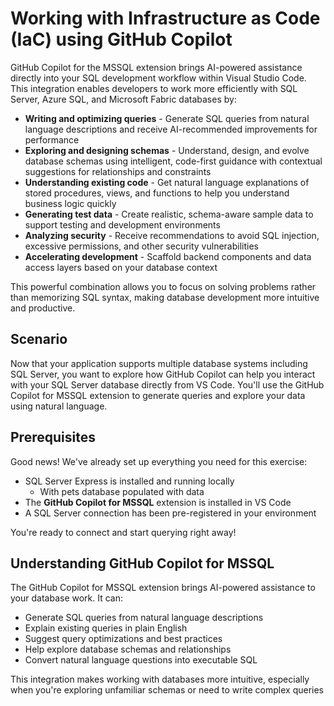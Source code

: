 # Working with Infrastructure as Code (IaC) using GitHub Copilot

GitHub Copilot for the MSSQL extension brings AI-powered assistance directly into your SQL development workflow within Visual Studio Code. This integration enables developers to work more efficiently with SQL Server, Azure SQL, and Microsoft Fabric databases by:

- **Writing and optimizing queries** - Generate SQL queries from natural language descriptions and receive AI-recommended improvements for performance
- **Exploring and designing schemas** - Understand, design, and evolve database schemas using intelligent, code-first guidance with contextual suggestions for relationships and constraints
- **Understanding existing code** - Get natural language explanations of stored procedures, views, and functions to help you understand business logic quickly
- **Generating test data** - Create realistic, schema-aware sample data to support testing and development environments
- **Analyzing security** - Receive recommendations to avoid SQL injection, excessive permissions, and other security vulnerabilities
- **Accelerating development** - Scaffold backend components and data access layers based on your database context

This powerful combination allows you to focus on solving problems rather than memorizing SQL syntax, making database development more intuitive and productive.

## Scenario

Now that your application supports multiple database systems including SQL Server, you want to explore how GitHub Copilot can help you interact with your SQL Server database directly from VS Code. You'll use the GitHub Copilot for MSSQL extension to generate queries and explore your data using natural language.

## Prerequisites

Good news! We've already set up everything you need for this exercise:

- SQL Server Express is installed and running locally 
  - With pets database populated with data
- The **GitHub Copilot for MSSQL** extension is installed in VS Code
- A SQL Server connection has been pre-registered in your environment

You're ready to connect and start querying right away!

## Understanding GitHub Copilot for MSSQL

The GitHub Copilot for MSSQL extension brings AI-powered assistance to your database work. It can:

- Generate SQL queries from natural language descriptions
- Explain existing queries in plain English
- Suggest query optimizations and best practices
- Help explore database schemas and relationships
- Convert natural language questions into executable SQL

This integration makes working with databases more intuitive, especially when you're exploring unfamiliar schemas or need to write complex queries 